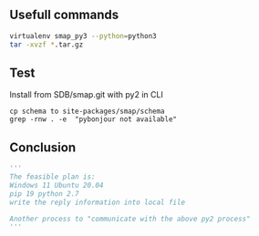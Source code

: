 ## Usefull commands
```sh
virtualenv smap_py3 --python=python3
tar -xvzf *.tar.gz
```

## Test
Install from SDB/smap.git with py2 in CLI
```
cp schema to site-packages/smap/schema
grep -rnw . -e  "pybonjour not available"
```

## Conclusion

```python
'''
The feasible plan is:
Windows 11 Ubuntu 20.04
pip 19 python 2.7
write the reply information into local file

Another process to "communicate with the above py2 process"
'''
```

